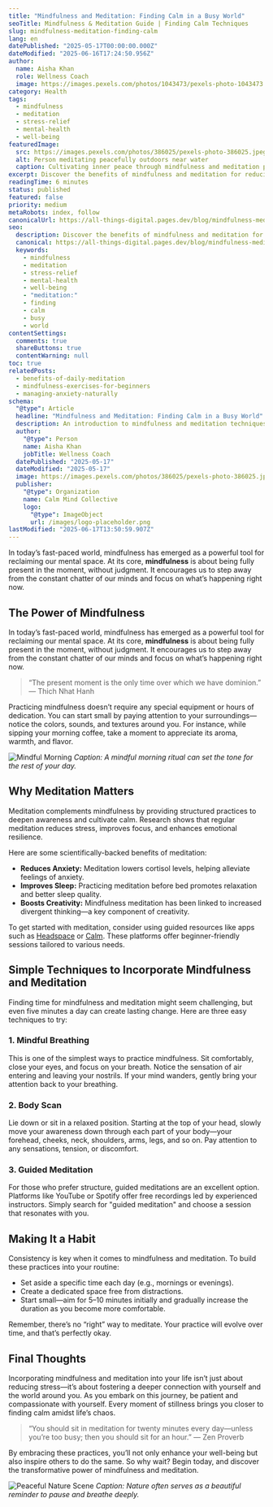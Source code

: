 ```yaml
---
title: "Mindfulness and Meditation: Finding Calm in a Busy World"
seoTitle: Mindfulness & Meditation Guide | Finding Calm Techniques
slug: mindfulness-meditation-finding-calm
lang: en
datePublished: "2025-05-17T00:00:00.000Z"
dateModified: "2025-06-16T17:24:50.956Z"
author:
  name: Aisha Khan
  role: Wellness Coach
  image: https://images.pexels.com/photos/1043473/pexels-photo-1043473.jpeg?auto=compress&cs=tinysrgb&w=1260&h=750&dpr=2
category: Health
tags:
  - mindfulness
  - meditation
  - stress-relief
  - mental-health
  - well-being
featuredImage:
  src: https://images.pexels.com/photos/386025/pexels-photo-386025.jpeg?auto=compress&cs=tinysrgb&w=1260&h=750&dpr=2
  alt: Person meditating peacefully outdoors near water
  caption: Cultivating inner peace through mindfulness and meditation practices.
excerpt: Discover the benefits of mindfulness and meditation for reducing stress and enhancing mental clarity. Learn simple techniques to incorporate these practices into your daily life.
readingTime: 6 minutes
status: published
featured: false
priority: medium
metaRobots: index, follow
canonicalUrl: https://all-things-digital.pages.dev/blog/mindfulness-meditation-finding-calm
seo:
  description: Discover the benefits of mindfulness and meditation for reducing stress and enhancing mental clarity. Learn simple techniques to incorporate these practices ...
  canonical: https://all-things-digital.pages.dev/blog/mindfulness-meditation-finding-calm
  keywords:
    - mindfulness
    - meditation
    - stress-relief
    - mental-health
    - well-being
    - "meditation:"
    - finding
    - calm
    - busy
    - world
contentSettings:
  comments: true
  shareButtons: true
  contentWarning: null
toc: true
relatedPosts:
  - benefits-of-daily-meditation
  - mindfulness-exercises-for-beginners
  - managing-anxiety-naturally
schema:
  "@type": Article
  headline: "Mindfulness and Meditation: Finding Calm in a Busy World"
  description: An introduction to mindfulness and meditation techniques for stress reduction and improved well-being.
  author:
    "@type": Person
    name: Aisha Khan
    jobTitle: Wellness Coach
  datePublished: "2025-05-17"
  dateModified: "2025-05-17"
  image: https://images.pexels.com/photos/386025/pexels-photo-386025.jpeg?auto=compress&cs=tinysrgb&w=1260&h=750&dpr=2
  publisher:
    "@type": Organization
    name: Calm Mind Collective
    logo:
      "@type": ImageObject
      url: /images/logo-placeholder.png
lastModified: "2025-06-17T13:50:59.907Z"
---
```


In today’s fast-paced world, mindfulness has emerged as a powerful tool for reclaiming our mental space. At its core, **mindfulness** is about being fully present in the moment, without judgment. It encourages us to step away from the constant chatter of our minds and focus on what’s happening right now.

## The Power of Mindfulness

In today’s fast-paced world, mindfulness has emerged as a powerful tool for reclaiming our mental space. At its core, **mindfulness** is about being fully present in the moment, without judgment. It encourages us to step away from the constant chatter of our minds and focus on what’s happening right now.

> “The present moment is the only time over which we have dominion.” — Thich Nhat Hanh

Practicing mindfulness doesn’t require any special equipment or hours of dedication. You can start small by paying attention to your surroundings—notice the colors, sounds, and textures around you. For instance, while sipping your morning coffee, take a moment to appreciate its aroma, warmth, and flavor.

![Mindful Morning](https://images.pexels.com/photos/3829910/pexels-photo-3829910.jpeg?auto=compress&cs=tinysrgb&w=1260&h=750&dpr=2)
_Caption: A mindful morning ritual can set the tone for the rest of your day._

## Why Meditation Matters

Meditation complements mindfulness by providing structured practices to deepen awareness and cultivate calm. Research shows that regular meditation reduces stress, improves focus, and enhances emotional resilience.

Here are some scientifically-backed benefits of meditation:

- **Reduces Anxiety:** Meditation lowers cortisol levels, helping alleviate feelings of anxiety.
- **Improves Sleep:** Practicing meditation before bed promotes relaxation and better sleep quality.
- **Boosts Creativity:** Mindfulness meditation has been linked to increased divergent thinking—a key component of creativity.

To get started with meditation, consider using guided resources like apps such as [Headspace](https://www.headspace.com/) or [Calm](https://www.calm.com/). These platforms offer beginner-friendly sessions tailored to various needs.

## Simple Techniques to Incorporate Mindfulness and Meditation

Finding time for mindfulness and meditation might seem challenging, but even five minutes a day can create lasting change. Here are three easy techniques to try:

### 1. Mindful Breathing

This is one of the simplest ways to practice mindfulness. Sit comfortably, close your eyes, and focus on your breath. Notice the sensation of air entering and leaving your nostrils. If your mind wanders, gently bring your attention back to your breathing.

### 2. Body Scan

Lie down or sit in a relaxed position. Starting at the top of your head, slowly move your awareness down through each part of your body—your forehead, cheeks, neck, shoulders, arms, legs, and so on. Pay attention to any sensations, tension, or discomfort.

### 3. Guided Meditation

For those who prefer structure, guided meditations are an excellent option. Platforms like YouTube or Spotify offer free recordings led by experienced instructors. Simply search for "guided meditation" and choose a session that resonates with you.

## Making It a Habit

Consistency is key when it comes to mindfulness and meditation. To build these practices into your routine:

- Set aside a specific time each day (e.g., mornings or evenings).
- Create a dedicated space free from distractions.
- Start small—aim for 5–10 minutes initially and gradually increase the duration as you become more comfortable.

Remember, there’s no “right” way to meditate. Your practice will evolve over time, and that’s perfectly okay.

## Final Thoughts

Incorporating mindfulness and meditation into your life isn’t just about reducing stress—it’s about fostering a deeper connection with yourself and the world around you. As you embark on this journey, be patient and compassionate with yourself. Every moment of stillness brings you closer to finding calm amidst life’s chaos.

> “You should sit in meditation for twenty minutes every day—unless you’re too busy; then you should sit for an hour.” — Zen Proverb

By embracing these practices, you’ll not only enhance your well-being but also inspire others to do the same. So why wait? Begin today, and discover the transformative power of mindfulness and meditation.

![Peaceful Nature Scene](https://images.pexels.com/photos/994605/pexels-photo-994605.jpeg?auto=compress&cs=tinysrgb&w=1260&h=750&dpr=2)
_Caption: Nature often serves as a beautiful reminder to pause and breathe deeply._
